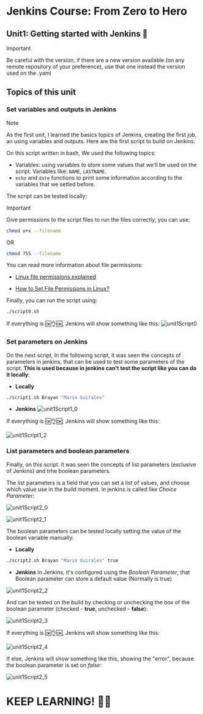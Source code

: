 # Jenkins Course: From Zero to Hero

## Unit1: Getting started with Jenkins 🚀

> [!IMPORTANT]
> Be careful with the version, if there are a new version available (on any remote repository of your preference), use that one instead the version used on the .yaml

## Topics of this unit

### Set variables and outputs in Jenkins
> [!NOTE]
> As the first unit, I learned the basics topics of Jenkins, creating the first job, an using variables and outputs. Here are the first script to build on Jenkins.

On this script written in bash, We used the following topics:

   - Variables: using variables to     store some values that we'll be used on the script. Variables like: `NAME`, `LASTNAME`.
   - `echo` and `date` functions to print some information according to the variables that we setted before.


The script can be tested locally:

> [!IMPORTANT]
> Give permissions to the script files to run the files correctly, you can use:

```bash
chmod u+x --filename
```

OR

```bash
chmod 755 --filename
```

You can read more information about file permissions:

- [Linux file permissions explained](https://www.redhat.com/sysadmin/linux-file-permissions-explained)

- [How to Set File Permissions in Linux?](https://www.geeksforgeeks.org/how-to-set-file-permissions-in-linux/)

Finally, you can run the script using: 
```bash
./script0.sh
```
If everything is 🆗👌🆗, Jenkins will show something like this:
![unit1Script0](https://github.com/user-attachments/assets/f00d1848-1c90-4cd6-9f6e-f18c7471d515)

### Set parameters on Jenkins
On the next script, In the following script, it was seen the concepts of parameters in jenkins, that can be used to test some parameters of the script. **This is used because in jenkins can't test the script like you can do it locally**:

- **Locally**

```bash
./script1.sh Brayan "Marin Guirales"
```

- **Jenkins**
![unit1Script1_0](https://github.com/user-attachments/assets/bedf81cd-32e1-43c7-8b9a-778e5dfac500)


If everything is 🆗👌🆗, Jenkins will show something like this:

![unit1Script1_2](https://github.com/user-attachments/assets/574dfa9f-8bb9-41b3-9582-d7b9d04f43b5)


### List parameters and boolean parameters

Finally, on this script. it was seen the concepts of list parameters (exclusive of Jenkins) and trhe boolean parameters. 

The list parameters is a field that you can set a list of values, and choose which value use in the build moment. In jenkins is called like *_Choice Parameter_*:

![unit1Script2_0](https://github.com/user-attachments/assets/72a85e3b-7949-4886-8861-aba0ef733a1d)


![unit1Script2_1](https://github.com/user-attachments/assets/4ac99597-05ee-4690-ad6e-20f0492a2360)


The boolean parameters can be tested locally setting the value of the boolean variable manually:

- **Locally**
```bash
./script2.sh Brayan "Marin Guirales" true
```

- **Jenkins**
In Jenkins, it's configured using the _Boolean Parameter_, that Boolean parameter can store a default value (Normally is true)

![unit1Script2_2](https://github.com/user-attachments/assets/5f94bede-0685-464d-9c08-9c1c472f530b)

And can be tested on the build by checking or unchecking the box of the boolean parameter (checked - **true**, unchecked - **false**):

![unit1Script2_3](https://github.com/user-attachments/assets/042158ed-d83e-4303-9500-9fba151f993d)


If everything is 🆗👌🆗, Jenkins will show something like this:

![unit1Script2_4](https://github.com/user-attachments/assets/f4b399d1-42d6-4d38-82dd-1d7432be69a4)


If else, Jenkins will show something like this, showing the "error", because the boolean parameter is set on _false_:


![unit1Script2_5](https://github.com/user-attachments/assets/c645b537-2834-4889-a835-9ccd0c614fa3)



# KEEP LEARNING! 🚀🚀
